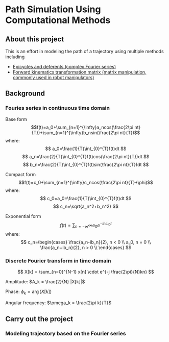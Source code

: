 # Path Simulation Using Computational Methods

## About this project

This is an effort in modeling the path of a trajectory using multiple methods including

- [Epicycles and deferents (complex Fourier series)](https://en.wikipedia.org/wiki/Deferent_and_epicycle)
- [Forward kinematics transformation matrix (matrix manipulation, commonly used in robot manipulators)](https://en.wikipedia.org/wiki/Forward_kinematics)

## Background

### Fouries series in continuous time domain

Base form
$$f(t)=a_0+\sum_{n=1}^{\infty}a_ncos(\frac{2\pi nt}{T})+\sum_{n=1}^{\infty}b_nsin(\frac{2\pi nt}{T})$$
where:
$$
a_0=\frac{1}{T}\int_{0}^{T}f(t)dt
$$
$$
a_n=\frac{2}{T}\int_{0}^{T}f(t)cos(\frac{2\pi nt}{T})dt
$$
$$
b_n=\frac{2}{T}\int_{0}^{T}f(t)sin(\frac{2\pi nt}{T})dt
$$

Compact form
$$f(t)=c_0+\sum_{n=1}^{\infty}c_ncos(\frac{2\pi nt}{T}+\phi)$$
where:
$$
c_0=a_0=\frac{1}{T}\int_{0}^{T}f(t)dt
$$
$$
c_n=\sqrt{a_n^2+b_n^2}
$$

Exponential form
$$
f(t)=\sum_{n=-\infty}{\infty}e_0e^{-in\omega_0t}
$$
where:
$$
c_n=\begin{cases}
\frac{a_n-ib_n}{2}, n < 0 \\
a_0, n = 0 \\
\frac{a_n+ib_n}{2}, n > 0 \\
\end{cases}
$$

### Discrete Fourier transform in time domain

$$
X[k] = \sum_{n=0}^{N-1} x[n] \cdot e^{-j \frac{2\pi}{N}kn}
$$

Amplitude: $A_k = \frac{2}{N} |X[k]|$

Phase: $\phi_k = \arg(X[k])$

Angular frequency: $\omega_k = \frac{2\pi k}{T}$

## Carry out the project

### Modeling trajectory based on the Fourier series
